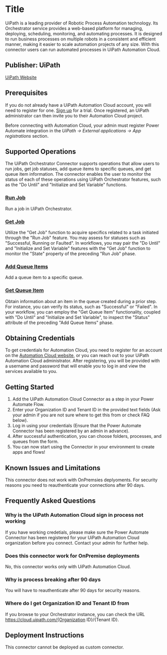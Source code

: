 # Title
UiPath is a leading provider of Robotic Process Automation technology. Its Orchestrator service provides a web-based platform for managing, deploying, scheduling, monitoring, and automating processes. It is designed to run business processes on multiple robots in a consistent and efficient manner, making it easier to scale automation projects of any size. With this connector users can run automated processes in UiPath Automation Cloud. 

## Publisher: UiPath
[UiPath Website](https://uipath.com)

## Prerequisites
If you do not already have a UiPath Automation Cloud account, you will need to register for one. [Sign up](https://www.uipath.com/developers/studio-download) for a trial. Once registered, an UiPath administrator can then invite you to their Automation Cloud project. 

Before connecting with Automation Cloud, your admin must register Power Automate integration in the *UiPath -> External applications -> App registrations* section.

## Supported Operations
The UiPath Orchestrator Connector supports operations that allow users to run jobs, get job statuses, add queue items to specific queues, and get queue item information. The connector enables the user to monitor the status of each of these operations using UiPath Orchestrator features, such as the "Do Until" and "Initialize and Set Variable" functions.

### [Run Job](https://docs.uipath.com/orchestrator/docs/about-jobs)
Run a job in UiPath Orchestrator.

### [Get Job](https://docs.uipath.com/orchestrator/automation-cloud/latest/user-guide/job-states)
Utilize the "Get Job" function to acquire specifics related to a task initiated through the "Run Job" feature. You may assess for statuses such as "Successful, Running or Faulted". In workflows, you may pair the "Do Until" and "Initialize and Set Variable" features with the "Get Job" function to monitor the "State" property of the preceding "Run Job" phase.

### [Add Queue Items](https://docs.uipath.com/orchestrator/docs/about-queues-and-transactions)
Add a queue item to a specific queue.

### [Get Queue Item](https://docs.uipath.com/orchestrator/automation-cloud/latest/user-guide/queue-item-statuses)
Obtain information about an item in the queue created during a prior step. For instance, you can verify its status, such as "Successful" or "Failed". In your workflow, you can employ the "Get Queue Item" functionality, coupled with "Do Until" and "Initialize and Set Variable", to inspect the "Status" attribute of the preceding "Add Queue Items" phase.

## Obtaining Credentials
To get credentials for Automation Cloud, you need to register for an account on the [Automation Cloud website](https://www.uipath.com/developers/studio-download), or you can reach out to your UiPath Automation Cloud administrator. After registering, you will be provided with a username and password that will enable you to log in and view the services available to you.

## Getting Started
1. Add the UiPath Automation Cloud Connector as a step in your Power Automate Flow. 
2. Enter your Organization ID and Tenant ID in the provided text fields (Ask your admin if you are not sure where to get this from or check FAQ below). 
3. Log in using your credentials (Ensure that the Power Automate Connector has been registered by an admin in advance). 
4. After successful authentication, you can choose folders, processes, and queues from the form. 
5. You can now start using the Connector in your environment to create apps and flows!

## Known Issues and Limitations
This connector does not work with OnPremsies deplyoments.
For security reasons you need to reauthenticate your connections after 90 days.

## Frequently Asked Questions
### Why is the UiPath Automation Cloud sign in process not working
If you have working credetials, please make sure the Power Automate Connector has been registered for your UiPath Automation Cloud organization before you connect. Contact your admin for further help.
### Does this connector work for OnPremise deployments
No, this connector works only with UiPath Automation Cloud.
### Why is process breaking after 90 days
You will have to reauthenticate after 90 days for security reasons.
### Where do I get Organization ID and Tenant ID from
If you browse to your Orchestrator instance, you can check the URL https://cloud.uipath.com/{Organization ID}/{Tenant ID}.

## Deployment Instructions
This connector cannot be deployed as custom connector.